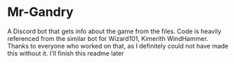 # Mr-Gandry

A Discord bot that gets info about the game from the files.
Code is heavily referenced from the similar bot for Wizard101, Kimerith WindHammer. Thanks to everyone who worked on that, as I definitely could not have made this without it.
I'll finish this readme later
